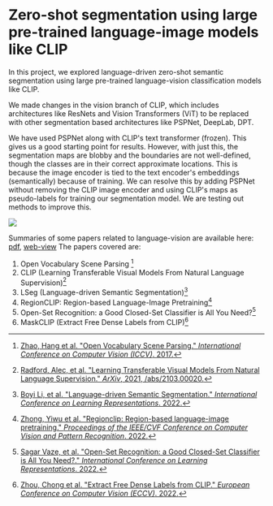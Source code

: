# Zero-shot segmentation using large pre-trained language-image models like CLIP

In this project, we explored language-driven zero-shot semantic segmentation using large pre-trained language-vision classification models like CLIP. 

We made changes in the vision branch of CLIP, which includes architectures like ResNets and Vision Transformers (ViT) to be replaced with other segmentation based architectures like PSPNet, DeepLab, DPT. 

We have used PSPNet along with CLIP's text transformer (frozen). This gives us a good starting point for results. However, with just this, the segmentation maps are blobby and the boundaries are not well-defined, though the classes are in their correct approximate locations. This is because the image encoder is tied to the text encoder's embeddings (semantically) because of training. We can resolve this by adding PSPNet without removing the CLIP image encoder and using CLIP's maps as pseudo-labels for training our segmentation model.
We are testing out methods to improve this.

![](https://i.imgur.com/5ENdq3v.png)

Summaries of some papers related to language-vision are available here: [pdf](paper-summaries.pdf), [web-view](https://hackmd.io/@pu239/language-based-seg)
The papers covered are:

1. Open Vocabulary Scene Parsing [^1]
2. CLIP (Learning Transferable Visual Models From Natural Language Supervision)[^2]
3. LSeg (Language-driven Semantic Segmentation)[^3]
4. RegionCLIP: Region-based Language-Image Pretraining[^4]
5. Open-Set Recognition: a Good Closed-Set Classifier is All You Need?[^5]
6. MaskCLIP (Extract Free Dense Labels from CLIP)[^6]



[^1]: [Zhao, Hang et al. "Open Vocabulary Scene Parsing." *International Conference on Computer Vision (ICCV)*. 2017.](https://openaccess.thecvf.com/content_ICCV_2017/papers/Zhao_Open_Vocabulary_Scene_ICCV_2017_paper.pdf)
[^2]: [Radford, Alec, et al. "Learning Transferable Visual Models From Natural Language Supervision." *ArXiv*, 2021,  /abs/2103.00020.](https://openai.com/research/clip)
[^3]: [Boyi Li, et al. "Language-driven Semantic Segmentation." *International Conference on Learning Representations*. 2022.](https://openreview.net/forum?id=RriDjddCLN)
[^4]: [Zhong, Yiwu et al. "Regionclip: Region-based language-image pretraining." *Proceedings of the IEEE/CVF Conference on Computer Vision and Pattern Recognition*. 2022.](https://openaccess.thecvf.com/content/CVPR2022/papers/Zhong_RegionCLIP_Region-Based_Language-Image_Pretraining_CVPR_2022_paper.pdf)
[^5]: [Sagar Vaze, et al. "Open-Set Recognition: a Good Closed-Set Classifier is All You Need?." *International Conference on Learning Representations*. 2022.](https://openreview.net/forum?id=5hLP5JY9S2d)
[^6]: [Zhou, Chong et al. "Extract Free Dense Labels from CLIP." *European Conference on Computer Vision (ECCV)*. 2022.](https://arxiv.org/abs/2112.01071)